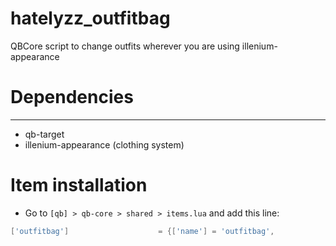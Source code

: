 # hatelyzz_outfitbag

 QBCore script to change outfits wherever you are using illenium-appearance

 # Dependencies
 ---

 - qb-target
 - illenium-appearance (clothing system)

# Item installation

- Go to `[qb] > qb-core > shared > items.lua` and add this line:

```lua
['outfitbag'] 			         = {['name'] = 'outfitbag', 				    ['label'] = 'Outfit Bag', 		['weight'] = 10000, 	["type"] = "item", 		["image"] = 'outfitbag.png', 		    ['unique'] = true, 		['useable'] = true, 	["shouldClose"] = true,	   ["combinable"] = nil, ["created"] = nil,   ['description'] = ''},
```
